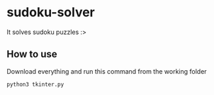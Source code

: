 # sudoku-solver

It solves sudoku puzzles :>



## How to use

Download everything and run this command from the working folder

```python3 tkinter.py```

